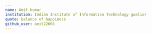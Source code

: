 ```yaml
---
name: Amit kumar
institution: Indian Institute of Information Technology gwalior
quote: balance of happiness
github_user: amit22666
---
```


